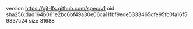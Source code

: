 version https://git-lfs.github.com/spec/v1
oid sha256:dad164b061e2bc6bf49a30e06ca11fbf9ede5333465dfe95fc0fa16f59337c24
size 31688
